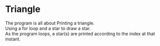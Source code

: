 # Triangle
The program is all about Printing a triangle.<br />
Using a for loop and a star to draw a star.<br />
As the program loops, a star(s) are printed according to the index at that instant.
